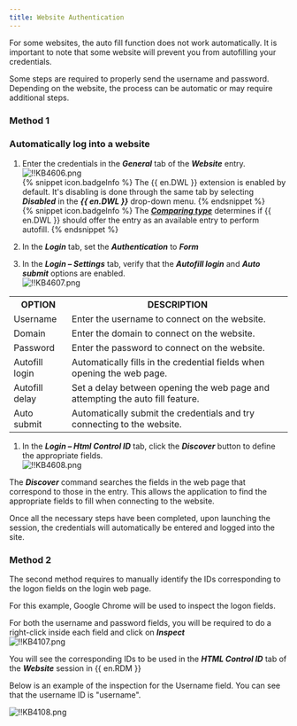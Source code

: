 ```yaml
---
title: Website Authentication
---
```

For some websites, the auto fill function does not work automatically. It is important to note that some website will prevent you from autofilling your credentials.  

Some steps are required to properly send the username and password. Depending on the website, the process can be automatic or may require additional steps.  

### Method 1
### Automatically log into a website

1. Enter the credentials in the ***General*** tab of the ***Website*** entry.  
![!!KB4606.png](https://webdevolutions.azureedge.net/docs/en/kb/KB4606.png)  
{% snippet icon.badgeInfo %}
The {{ en.DWL }} extension is enabled by default. It's disabling is done through the same tab by selecting ***Disabled*** in the ***{{ en.DWL }}*** drop-down menu.
{% endsnippet %}  
{% snippet icon.badgeInfo %}
The [***Comparing type***](/kb/devolutions-web-login/how-to-articles/how-to-use-urls-comparing-types/) determines if {{ en.DWL }} should offer the entry as an available entry to perform autofill.
{% endsnippet %}  

2. In the ***Login*** tab, set the ***Authentication*** to ***Form***
1. In the ***Login – Settings*** tab, verify that the   ***Autofill login*** and ***Auto submit*** options are enabled.  
![!!KB4607.png](https://webdevolutions.azureedge.net/docs/en/kb/KB4607.png)
<table>
	<tr>
		<th>
OPTION
		</th>
		<th>
DESCRIPTION
		</th>
	</tr>
	<tr>
		<td>
Username
		</td>
		<td>
Enter the username to connect on the website.
		</td>
	</tr>
	<tr>
		<td>
Domain
		</td>
		<td>
Enter the domain to connect on the website.
		</td>
	</tr>
	<tr>
		<td>
Password
		</td>
		<td>
Enter the password to connect on the website.
		</td>
	</tr>
	<tr>
		<td>
Autofill login
		</td>
		<td>
Automatically fills in the credential fields when opening the web page.
		</td>
	</tr>
	<tr>
		<td>
Autofill delay
		</td>
		<td>
Set a delay between opening the web page and attempting the auto fill feature.
		</td>
	</tr>
	<tr>
		<td>
Auto submit
		</td>
		<td>
Automatically submit the credentials and try connecting to the website.
		</td>
	</tr>
</table>

1. In the ***Login – Html Control ID*** tab, click the ***Discover*** button to define the appropriate fields.  
![!!KB4608.png](https://webdevolutions.azureedge.net/docs/en/kb/KB4608.png)  

The ***Discover*** command searches the fields in the web page that correspond to those in the entry. This allows the application to find the appropriate fields to fill when connecting to the website.  

Once all the necessary steps have been completed, upon launching the session, the credentials will automatically be entered and logged into the site.  

### Method 2
The second method requires to manually identify the IDs corresponding to the logon fields on the login web page.  

For this example, Google Chrome will be used to inspect the logon fields.  

For both the username and password fields, you will be required to do a right-click inside each field and click on ***Inspect***  
![!!KB4107.png](https://webdevolutions.azureedge.net/docs/en/kb/KB4107.png)  

You will see the corresponding IDs to be used in the ***HTML Control ID*** tab of the ***Website*** session in {{ en.RDM }}  

Below is an example of the inspection for the Username field. You can see that the username ID is "username".  

![!!KB4108.png](https://webdevolutions.azureedge.net/docs/en/kb/KB4108.png)
